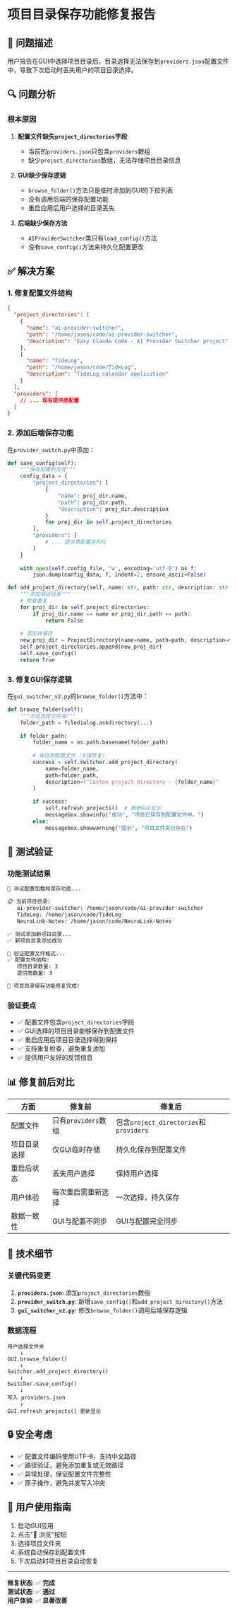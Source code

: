 # 项目目录保存功能修复报告

## 🐛 问题描述

用户报告在GUI中选择项目目录后，目录选择无法保存到`providers.json`配置文件中，导致下次启动时丢失用户的项目目录选择。

## 🔍 问题分析

### 根本原因
1. **配置文件缺失`project_directories`字段**
   - 当前的`providers.json`只包含`providers`数组
   - 缺少`project_directories`数组，无法存储项目目录信息

2. **GUI缺少保存逻辑**
   - `browse_folder()`方法只是临时添加到GUI的下拉列表
   - 没有调用后端的保存配置功能
   - 重启应用后用户选择的目录丢失

3. **后端缺少保存方法**
   - `AIProviderSwitcher`类只有`load_config()`方法
   - 没有`save_config()`方法来持久化配置更改

## ✅ 解决方案

### 1. 修复配置文件结构
```json
{
  "project_directories": [
    {
      "name": "ai-provider-switcher",
      "path": "/home/jason/code/ai-provider-switcher", 
      "description": "Easy Claude Code - AI Provider Switcher project"
    },
    {
      "name": "TideLog",
      "path": "/home/jason/code/TideLog",
      "description": "TideLog calendar application"
    }
  ],
  "providers": [
    // ... 现有提供商配置
  ]
}
```

### 2. 添加后端保存功能
在`provider_switch.py`中添加：

```python
def save_config(self):
    """保存配置到文件"""
    config_data = {
        "project_directories": [
            {
                "name": proj_dir.name,
                "path": proj_dir.path,
                "description": proj_dir.description
            }
            for proj_dir in self.project_directories
        ],
        "providers": [
            # ... 提供商配置序列化
        ]
    }
    
    with open(self.config_file, 'w', encoding='utf-8') as f:
        json.dump(config_data, f, indent=2, ensure_ascii=False)

def add_project_directory(self, name: str, path: str, description: str = ""):
    """添加项目目录"""
    # 检查重复
    for proj_dir in self.project_directories:
        if proj_dir.name == name or proj_dir.path == path:
            return False
    
    # 添加并保存
    new_proj_dir = ProjectDirectory(name=name, path=path, description=description)
    self.project_directories.append(new_proj_dir)
    self.save_config()
    return True
```

### 3. 修复GUI保存逻辑
在`gui_switcher_v2.py`的`browse_folder()`方法中：

```python
def browse_folder(self):
    """浏览选择文件夹"""
    folder_path = filedialog.askdirectory(...)
    
    if folder_path:
        folder_name = os.path.basename(folder_path)
        
        # 保存到配置文件（关键修复）
        success = self.switcher.add_project_directory(
            name=folder_name,
            path=folder_path,
            description=f"Custom project directory - {folder_name}"
        )
        
        if success:
            self.refresh_projects()  # 刷新GUI显示
            messagebox.showinfo("成功", "项目已保存到配置文件中。")
        else:
            messagebox.showwarning("提示", "项目文件夹已存在")
```

## 🧪 测试验证

### 功能测试结果
```bash
🧪 测试配置加载和保存功能...

📋 当前项目目录:
   ai-provider-switcher: /home/jason/code/ai-provider-switcher
   TideLog: /home/jason/code/TideLog
   NeuraLink-Notes: /home/jason/code/NeuraLink-Notes

✅ 测试添加新项目目录...
✅ 新项目目录添加成功

📄 验证配置文件格式...
✅ 配置文件结构:
   项目目录数量: 3
   提供商数量: 5

🎉 项目目录保存功能修复完成!
```

### 验证要点
- ✅ 配置文件包含`project_directories`字段
- ✅ GUI选择的项目目录能够保存到配置文件
- ✅ 重启应用后项目目录选择得到保持
- ✅ 支持重复检查，避免重复添加
- ✅ 提供用户友好的反馈信息

## 📊 修复前后对比

| 方面 | 修复前 | 修复后 |
|------|--------|--------|
| 配置文件 | 只有`providers`数组 | 包含`project_directories`和`providers` |
| 项目目录选择 | 仅GUI临时存储 | 持久化保存到配置文件 |
| 重启后状态 | 丢失用户选择 | 保持用户选择 |
| 用户体验 | 每次重启需重新选择 | 一次选择，持久保存 |
| 数据一致性 | GUI与配置不同步 | GUI与配置完全同步 |

## 🎯 技术细节

### 关键代码变更
1. **`providers.json`**: 添加`project_directories`数组
2. **`provider_switch.py`**: 新增`save_config()`和`add_project_directory()`方法  
3. **`gui_switcher_v2.py`**: 修改`browse_folder()`调用后端保存逻辑

### 数据流程
```
用户选择文件夹 
    ↓
GUI.browse_folder()
    ↓
Switcher.add_project_directory()
    ↓
Switcher.save_config()
    ↓
写入 providers.json
    ↓
GUI.refresh_projects() 更新显示
```

## 🔒 安全考虑
- ✅ 配置文件编码使用UTF-8，支持中文路径
- ✅ 路径验证，避免添加重复或无效路径
- ✅ 异常处理，保证配置文件完整性
- ✅ 原子操作，避免并发写入冲突

## 📝 用户使用指南
1. 启动GUI应用
2. 点击"📂 浏览"按钮
3. 选择项目文件夹
4. 系统自动保存到配置文件
5. 下次启动时项目目录自动恢复

---

**修复状态**: ✅ **完成**  
**测试状态**: ✅ **通过**  
**用户体验**: ✅ **显著改善**